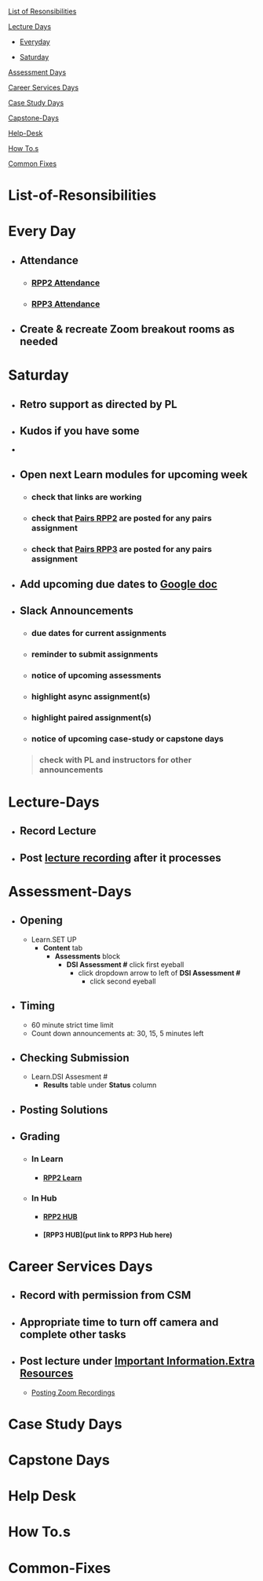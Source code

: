 [List of Resonsibilities](#List-of-Resonsibilities)    

[Lecture Days](#Lecture-Days)  

- [Everyday](#Everyday)    

- [Saturday](#Saturday-Stuff)  
  
[Assessment Days](#Assessment-Days)  

[Career Services Days](#Career-Services-Days)  

[Case Study Days](#Case-Study-Days)  

[Capstone-Days](#Capstone-Days)  

[Help-Desk](#Help-Desk)  

[How To.s](#How-To.s)  

[Common Fixes](#Common-Fixes)   


 # List-of-Resonsibilities  

 # Every Day  
 - ## Attendance  

    - ### [RPP2 Attendance](https://docs.google.com/spreadsheets/d/1zKjOJaTR9sQPTJTx0CW0xDahaO7IezT92HvThWh82Gk/edit#gid=373849433)   

    - ### [RPP3 Attendance]()   

- ## Create & recreate Zoom breakout rooms as needed  

# Saturday    
- ## Retro support as directed by PL  
- ## Kudos if you have some  
-   
- ## Open next Learn modules for upcoming week  

  - ### check that links are working  

  - ### check that [Pairs RPP2](https://docs.google.com/spreadsheets/d/1VcBQ9OE8YPqudsBuj6NNbmeWkR7uR8n_VgK8BTgd6TQ/edit#gid=0) are posted for any pairs assignment  

  - ### check that [Pairs RPP3]() are posted for any pairs assignment

- ## Add upcoming due dates to [Google doc](https://docs.google.com/spreadsheets/d/1HxucDS629qxuQ1Jy0567M1yIHwIcAyquH5xWe5xL74c/edit#gid=0)

- ## Slack Announcements
  - ### due dates for current assignments
  - ### reminder to submit assignments
  - ### notice of upcoming assessments
  - ### highlight async assignment(s)
  - ### highlight paired assignment(s)
  - ### notice of upcoming case-study or capstone days  
  > ### check with PL and instructors for other announcements


 # Lecture-Days     

- ## Record Lecture

- ## Post [lecture recording](https://zoom.us/) after it processes

 # Assessment-Days  

 - ## Opening
   - Learn.SET UP
     - **Content** tab
       - **Assessments** block
         - **DSI Assessment #** click first eyeball
           - click dropdown arrow to left of **DSI Assessment #**
             - click second eyeball

 - ## Timing  
   - 60 minute strict time limit
   - Count down announcements at: 30, 15, 5 minutes left

 - ## Checking Submission
   - Learn.DSI Assesment #  
     - **Results** table under **Status** column

 - ## Posting Solutions

 - ## Grading

   - ### In Learn  

     - #### [RPP2 Learn]()

   - ### In Hub

     - #### [RPP2 HUB](https://docs.google.com/spreadsheets/d/1zKjOJaTR9sQPTJTx0CW0xDahaO7IezT92HvThWh82Gk/edit#gid=231386871)  

     - #### [RPP3 HUB](put link to RPP3 Hub here)

 # Career Services Days  

 - ## Record with permission from CSM

 - ## Appropriate time to turn off camera and complete other tasks

 - ## Post lecture under [Important Information.Extra Resources](https://learn-2.galvanize.com/cohorts/2432/blocks/824/content_files/01-subject/09-class-resources.md)
   - [Posting Zoom Recordings](#Posting-Zoom-Recordings)

 # Case Study Days  

# Capstone Days  

# Help Desk  

# How To.s

# Common-Fixes